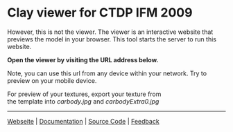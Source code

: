 # Clay viewer for CTDP IFM 2009
        
However, this is not the viewer. The viewer is an interactive website that previews the model in your browser.
        This tool starts the server to run this website.
        
**Open the viewer by visiting the URL address below.**

Note, you can use this url from any device within your network. Try to preview on your mobile device.

For preview of your textures, export your texture from <br>
        the template into *carbody.jpg* and *carbodyExtra0.jpg*
 
<hr>

[Webseite](http://www.ctdp.net/ifm2009.html) | [Documentation](http://www.ctdp.net/ifm2009.html) | [Source Code](http://www.github.com/CTDP/ClayServer) | [Feedback](http://www.github.com/CTDP/ClayServer/issues)